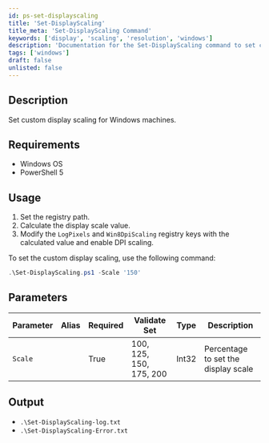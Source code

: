 ```yaml
---
id: ps-set-displayscaling
title: 'Set-DisplayScaling'
title_meta: 'Set-DisplayScaling Command'
keywords: ['display', 'scaling', 'resolution', 'windows']
description: 'Documentation for the Set-DisplayScaling command to set custom display scaling for Windows machines.'
tags: ['windows']
draft: false
unlisted: false
---
```


## Description
Set custom display scaling for Windows machines.

## Requirements
- Windows OS
- PowerShell 5

## Usage
1. Set the registry path.
2. Calculate the display scale value.
3. Modify the `LogPixels` and `Win8DpiScaling` registry keys with the calculated value and enable DPI scaling.

To set the custom display scaling, use the following command:

```powershell
.\Set-DisplayScaling.ps1 -Scale '150'
```

## Parameters

| Parameter         | Alias | Required | Validate Set        | Type  | Description                         |
| ----------------- | ----- | -------- | ------------------- | ----- | ------------------------------------|
| `Scale`           |       | True     | 100, 125, 150, 175, 200 | Int32 | Percentage to set the display scale |

## Output
- `.\Set-DisplayScaling-log.txt`
- `.\Set-DisplayScaling-Error.txt`

